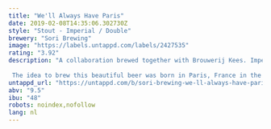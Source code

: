 ```yaml
---
title: "We'll Always Have Paris"
date: 2019-02-08T14:35:06.302730Z
style: "Stout - Imperial / Double"
brewery: "Sori Brewing"
image: "https://labels.untappd.com/labels/2427535"
rating: "3.92"
description: "A collaboration brewed together with Brouwerij Kees. Imperial Stout infused with dates, coconut and tonka beans.  The idea to brew this beautiful beer was born in Paris, France in the Summer of 2017. Sori and Kees fell in love with each others beers and that was it. Every good date night ends in a dessert that makes you smile.  Ours is a sweet dessert like Imperial Stout that is infused with dates, coconut and tonka beans."
untappd_url: "https://untappd.com/b/sori-brewing-we-ll-always-have-paris/2427535"
abv: "9.5"
ibu: "48"
robots: noindex,nofollow
lang: nl
---
```

